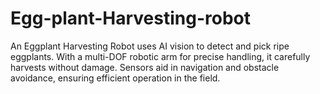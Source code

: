 # Egg-plant-Harvesting-robot
 An Eggplant Harvesting Robot uses AI vision to detect and pick ripe eggplants. With a multi-DOF robotic arm for precise handling, it carefully harvests without damage. Sensors aid in navigation and obstacle avoidance, ensuring efficient operation in the field.
